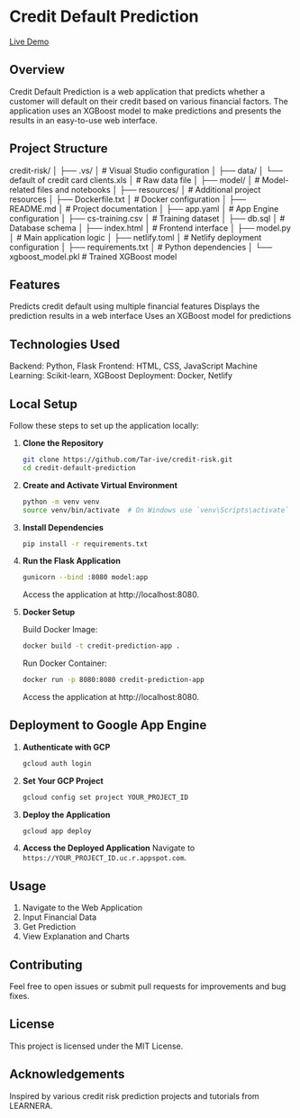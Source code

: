 # Credit Default Prediction

[Live Demo](https://credit-risk.netlify.app/)

## Overview
Credit Default Prediction is a web application that predicts whether a customer will default on their credit based on various financial factors. The application uses an XGBoost model to make predictions and presents the results in an easy-to-use web interface.

## Project Structure

credit-risk/
│
├── .vs/
│   # Visual Studio configuration
│
├── data/
│   └── default of credit card clients.xls
│       # Raw data file
│
├── model/
│   # Model-related files and notebooks
│
├── resources/
│   # Additional project resources
│
├── Dockerfile.txt
│   # Docker configuration
│
├── README.md
│   # Project documentation
│
├── app.yaml
│   # App Engine configuration
│
├── cs-training.csv
│   # Training dataset
│
├── db.sql
│   # Database schema
│
├── index.html
│   # Frontend interface
│
├── model.py
│   # Main application logic
│
├── netlify.toml
│   # Netlify deployment configuration
│
├── requirements.txt
│   # Python dependencies
│
└── xgboost_model.pkl
    # Trained XGBoost model

## Features

Predicts credit default using multiple financial features
Displays the prediction results in a web interface
Uses an XGBoost model for predictions

## Technologies Used

Backend: Python, Flask
Frontend: HTML, CSS, JavaScript
Machine Learning: Scikit-learn, XGBoost
Deployment: Docker, Netlify

## Local Setup

Follow these steps to set up the application locally:

1. **Clone the Repository**
   ```sh
   git clone https://github.com/Tar-ive/credit-risk.git
   cd credit-default-prediction
   ```

2. **Create and Activate Virtual Environment**
   ```sh
   python -m venv venv
   source venv/bin/activate  # On Windows use `venv\Scripts\activate`
   ```

3. **Install Dependencies**
   ```sh
   pip install -r requirements.txt
   ```

4. **Run the Flask Application**
   ```sh
   gunicorn --bind :8080 model:app
   ```
   Access the application at http://localhost:8080.

5. **Docker Setup**

   Build Docker Image:
   ```sh
   docker build -t credit-prediction-app .
   ```

   Run Docker Container:
   ```sh
   docker run -p 8080:8080 credit-prediction-app
   ```
   Access the application at http://localhost:8080.

## Deployment to Google App Engine

1. **Authenticate with GCP**
   ```sh
   gcloud auth login
   ```

2. **Set Your GCP Project**
   ```sh
   gcloud config set project YOUR_PROJECT_ID
   ```

3. **Deploy the Application**
   ```sh
   gcloud app deploy
   ```

4. **Access the Deployed Application**
   Navigate to `https://YOUR_PROJECT_ID.uc.r.appspot.com`.

## Usage

1. Navigate to the Web Application
2. Input Financial Data
3. Get Prediction
4. View Explanation and Charts


## Contributing

Feel free to open issues or submit pull requests for improvements and bug fixes.

## License

This project is licensed under the MIT License.

## Acknowledgements

Inspired by various credit risk prediction projects and tutorials from LEARNERA.
